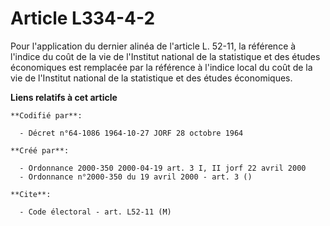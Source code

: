 # Article L334-4-2

Pour l'application du dernier alinéa de l'article L. 52-11, la référence à l'indice du coût de la vie de l'Institut national
de la statistique et des études économiques est remplacée par la référence à l'indice local du coût de la vie de l'Institut
national de la statistique et des études économiques.

**Liens relatifs à cet article**

	**Codifié par**:

	  - Décret n°64-1086 1964-10-27 JORF 28 octobre 1964

	**Créé par**:

	  - Ordonnance 2000-350 2000-04-19 art. 3 I, II jorf 22 avril 2000
	  - Ordonnance n°2000-350 du 19 avril 2000 - art. 3 ()

	**Cite**:

	  - Code électoral - art. L52-11 (M)
